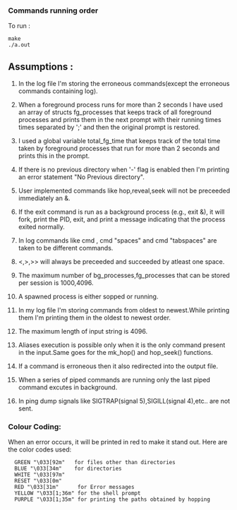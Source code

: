 ### Commands running order
 To run :

    make 
    ./a.out

        
## Assumptions :

1. In the log file I'm storing the erroneous commands(except the erroneous commands containing log).

2. When a foreground process runs for more than 2 seconds I have used an array of structs fg_processes that keeps track of all foreground processes and prints them in the next prompt with their running times times separated by ';' and then the original prompt is restored.

3. I used a global variable total_fg_time that keeps track of the total time taken by foreground processes that run for more than 2 seconds and prints this in the prompt.

4. If there is no previous directory when '-' flag is enabled then I'm printing an error statement  "No Previous directory".

5. User implemented commands like hop,reveal,seek will not be preceeded immediately an &.

6. If the exit command is run as a background process (e.g., exit &), it will fork, print the PID, exit, and print a message indicating that the process exited normally.

7. In log commands like cmd , cmd "spaces" and cmd 
"tabspaces" are taken to be different commands.

8. <,>,>> will always be preceeded and succeeded by  atleast one space.

9. The maximum number of bg_processes,fg_processes that can be stored per session is 1000,4096.

10. A spawned process is either sopped or running.

11. In my log file I'm storing commands from oldest to newest.While printing them I'm printing them in the oldest to newest order.

12. The maximum length of input string is 4096.

13. Aliases execution is possible only when it is the only command present in the input.Same goes for the mk_hop() and hop_seek() functions.

14. If a command is erroneous then it also redirected into the output file.

15. When a series of piped commands are running only the last piped command excutes in background. 

16. In ping dump signals like SIGTRAP(signal 5),SIGILL(signal 4),etc.. are not sent.


### Colour Coding:

When an error occurs, it will be printed in red to make it stand out. Here are the color codes used:



      GREEN "\033[92m"   for files other than directories
      BLUE "\033[34m"    for directories
      WHITE "\033[97m"  
      RESET "\033[0m" 
      RED "\033[31m"      for Error messages
      YELLOW "\033[1;36m" for the shell prompt
      PURPLE "\033[1;35m" for printing the paths obtained by hopping

